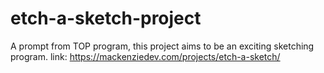 # etch-a-sketch-project
A prompt from TOP program, this project aims to be an exciting sketching program.
link: https://mackenziedev.com/projects/etch-a-sketch/
